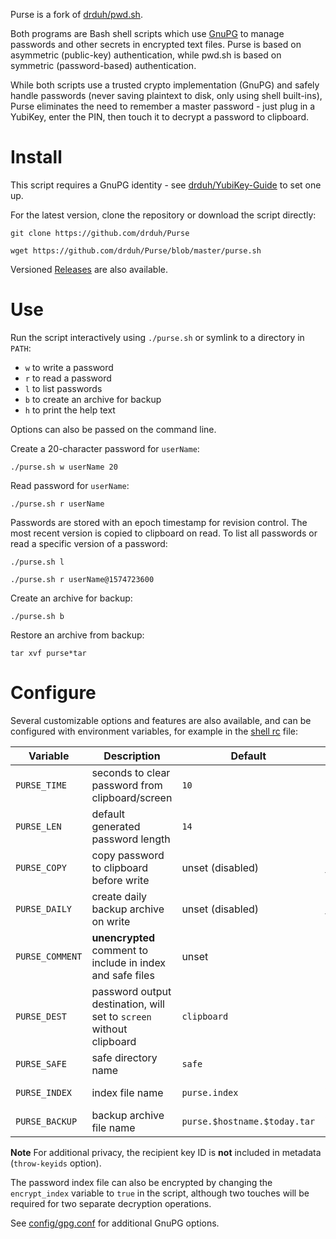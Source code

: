 Purse is a fork of [drduh/pwd.sh](https://github.com/drduh/pwd.sh).

Both programs are Bash shell scripts which use [GnuPG](https://www.gnupg.org/) to manage passwords and other secrets in encrypted text files. Purse is based on asymmetric (public-key) authentication, while pwd.sh is based on symmetric (password-based) authentication.

While both scripts use a trusted crypto implementation (GnuPG) and safely handle passwords (never saving plaintext to disk, only using shell built-ins), Purse eliminates the need to remember a master password - just plug in a YubiKey, enter the PIN, then touch it to decrypt a password to clipboard.

# Install

This script requires a GnuPG identity - see [drduh/YubiKey-Guide](https://github.com/drduh/YubiKey-Guide) to set one up.

For the latest version, clone the repository or download the script directly:

```console
git clone https://github.com/drduh/Purse

wget https://github.com/drduh/Purse/blob/master/purse.sh
```

Versioned [Releases](https://github.com/drduh/Purse/releases) are also available.

# Use

Run the script interactively using `./purse.sh` or symlink to a directory in `PATH`:

- `w` to write a password
- `r` to read a password
- `l` to list passwords
- `b` to create an archive for backup
- `h` to print the help text

Options can also be passed on the command line.

Create a 20-character password for `userName`:

```console
./purse.sh w userName 20
```

Read password for `userName`:

```console
./purse.sh r userName
```

Passwords are stored with an epoch timestamp for revision control. The most recent version is copied to clipboard on read. To list all passwords or read a specific version of a password:

```console
./purse.sh l

./purse.sh r userName@1574723600
```

Create an archive for backup:

```console
./purse.sh b
```

Restore an archive from backup:

```console
tar xvf purse*tar
```

# Configure

Several customizable options and features are also available, and can be configured with environment variables, for example in the [shell rc](https://github.com/drduh/config/blob/master/zshrc) file:

Variable | Description | Default | Values
-|-|-|-
`PURSE_TIME` | seconds to clear password from clipboard/screen | `10` | any valid integer
`PURSE_LEN` | default generated password length | `14` | any valid integer
`PURSE_COPY` | copy password to clipboard before write | unset (disabled) | `1` or `true` to enable
`PURSE_DAILY` | create daily backup archive on write | unset (disabled) | `1` or `true` to enable
`PURSE_COMMENT` | **unencrypted** comment to include in index and safe files | unset | any valid string
`PURSE_DEST` | password output destination, will set to `screen` without clipboard | `clipboard` | `clipboard` or `screen`
`PURSE_SAFE` | safe directory name | `safe` | any valid string
`PURSE_INDEX` | index file name | `purse.index` | any valid string
`PURSE_BACKUP` | backup archive file name | `purse.$hostname.$today.tar` | any valid string

**Note** For additional privacy, the recipient key ID is **not** included in metadata (`throw-keyids` option).

The password index file can also be encrypted by changing the `encrypt_index` variable to `true` in the script, although two touches will be required for two separate decryption operations.

See [config/gpg.conf](https://github.com/drduh/config/blob/master/gpg.conf) for additional GnuPG options.

